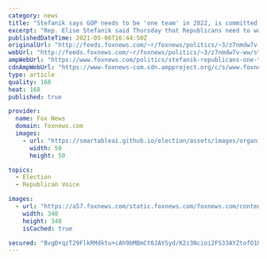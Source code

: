 ```yaml
---
category: news
title: "Stefanik says GOP needs to be 'one team' in 2022, is committed to working with Trump"
excerpt: "Rep. Elise Stefanik said Thursday that Republicans need to work as \"one team\" in 2022 to win back the House of Representatives, comments made as she emerges as the favorite to replace Rep. Liz Cheney as the House Republican Conference chair."
publishedDateTime: 2021-05-06T16:44:50Z
originalUrl: "http://feeds.foxnews.com/~r/foxnews/politics/~3/z7nmdw7v-ww/stefanik-republicans-one-team-working-with-trump"
webUrl: "http://feeds.foxnews.com/~r/foxnews/politics/~3/z7nmdw7v-ww/stefanik-republicans-one-team-working-with-trump"
ampWebUrl: "https://www.foxnews.com/politics/stefanik-republicans-one-team-working-with-trump.amp"
cdnAmpWebUrl: "https://www-foxnews-com.cdn.ampproject.org/c/s/www.foxnews.com/politics/stefanik-republicans-one-team-working-with-trump.amp"
type: article
quality: 168
heat: 168
published: true

provider:
  name: Fox News
  domain: foxnews.com
  images:
    - url: "https://smartableai.github.io/election/assets/images/organizations/foxnews.com-50x50.jpg"
      width: 50
      height: 50

topics:
  - Election
  - Republican Voice

images:
  - url: "https://a57.foxnews.com/static.foxnews.com/foxnews.com/content/uploads/2020/01/340/340/Screen-Shot-2020-01-15-at-11.36.03-AM.png?ve=1&tl=1"
    width: 340
    height: 340
    isCached: true

secured: "BvgD+qzT29FlkRMdktu+cAh9bMBmCt6JAYSyd/K2z3Ncioi2FS33AYZtofO1UgV1r1oOE7bRMz5AxmbsZ7okQUz/JDabL0ecYbzjPEivMCct9nZDCbiQTn5yy/x5ojwDbUpMpl5Z4P02ymZx+SoHM+/mFNBfRfgJnLhFWmvX8+EcYW97Dj6/kO/gsiqMFezN2wUMmmi8hw8QnlPrB3Vo1xEojVlZ2GQQ385CGxT5AMKiBC6bZACRPYErPeNVpOkM4PR3WxHTB61SHg3MJcknb2nj86AMHaVmsKXg1QubmDsb7tqkq6+5Y1ZsPSHMtlIPN6KYNDQWGF4zzzeX4K52p/PxocKyOaaxh8wLVjjWi+8=;And9gb94qzgm6bcdHM4eNw=="
---
```


